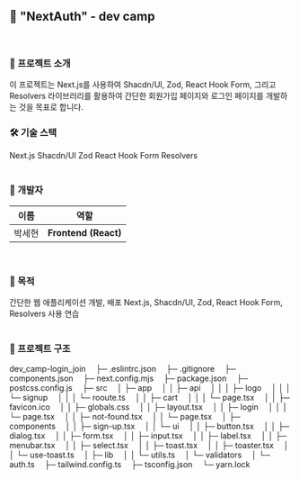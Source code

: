 ## 🚀 "NextAuth" - dev camp
<br/>

### 🌟 프로젝트 소개
이 프로젝트는 Next.js를 사용하여 Shacdn/UI, Zod, React Hook Form, 그리고 Resolvers 라이브러리를 활용하여 간단한 회원가입 페이지와 로그인 페이지를 개발하는 것을 목표로 합니다.
<br/>

### 🛠️ 기술 스택

<div>Next.js
Shacdn/UI
Zod
React Hook Form
Resolvers</div>
<br/>

### 👥 개발자	
| 이름   | 역할 |
| ---------- | --------- |
| 박세현 | **Frontend (React)**|
<br/>

### 📄 목적

<div>간단한 웹 애플리케이션 개발, 배포
Next.js, Shacdn/UI, Zod, React Hook Form, Resolvers 사용 연습</div>

<br/>

### 🔧 프로젝트 구조


dev_camp-login_join 
├─ .eslintrc.json 
├─ .gitignore 
├─ components.json 
├─ next.config.mjs 
├─ package.json 
├─ postcss.config.js 
├─ src 
│  ├─ app 
│  │  ├─ api 
│  │  │  ├─ logo 
│  │  │  └─ signup 
│  │  │     └─ rooute.ts 
│  │  ├─ cart 
│  │  │  └─ page.tsx 
│  │  ├─ favicon.ico 
│  │  ├─ globals.css 
│  │  ├─ layout.tsx 
│  │  ├─ login 
│  │  │  └─ page.tsx 
│  │  ├─ not-found.tsx 
│  │  └─ page.tsx 
│  ├─ components 
│  │  ├─ sign-up.tsx 
│  │  └─ ui 
│  │     ├─ button.tsx 
│  │     ├─ dialog.tsx  
│  │     ├─ form.tsx 
│  │     ├─ input.tsx 
│  │     ├─ label.tsx 
│  │     ├─ menubar.tsx 
│  │     ├─ select.tsx 
│  │     ├─ toast.tsx 
│  │     ├─ toaster.tsx 
│  │     └─ use-toast.ts 
│  ├─ lib 
│  │  └─ utils.ts 
│  └─ validators 
│     └─ auth.ts 
├─ tailwind.config.ts 
├─ tsconfig.json 
└─ yarn.lock 

<br/>
